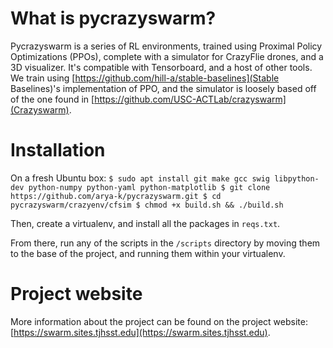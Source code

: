 # What is pycrazyswarm?

Pycrazyswarm is a series of RL environments, trained using Proximal Policy Optimizations (PPOs), complete with a simulator for CrazyFlie drones, and a 3D visualizer. It's compatible with Tensorboard, and a host of other tools. We train using [https://github.com/hill-a/stable-baselines](Stable Baselines)'s implementation of PPO, and the simulator is loosely based off of the one found in [https://github.com/USC-ACTLab/crazyswarm](Crazyswarm).

# Installation

On a fresh Ubuntu box:
`$ sudo apt install git make gcc swig libpython-dev python-numpy python-yaml python-matplotlib
$ git clone https://github.com/arya-k/pycrazyswarm.git
$ cd pycrazyswarm/crazyenv/cfsim
$ chmod +x build.sh && ./build.sh`

Then, create a virtualenv, and install all the packages in `reqs.txt`.

From there, run any of the scripts in the `/scripts` directory by moving them to the base of the project, and running them within your virtualenv.

# Project website

More information about the project can be found on the project website: [https://swarm.sites.tjhsst.edu](https://swarm.sites.tjhsst.edu).